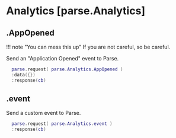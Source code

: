 <style>.codehilite{padding-bottom:6px;}</style>

# Analytics [parse.Analytics]

## .AppOpened

!!! note "You can mess this up"
    If you are not careful, so be careful.

Send an "Application Opened" event to Parse.

```lua
  parse.request( parse.Analytics.AppOpened )
  :data({})
  :response(cb)
```

## .event

Send a custom event to Parse.

```lua
  parse.request( parse.Analytics.event )
  :response(cb)
  ```
